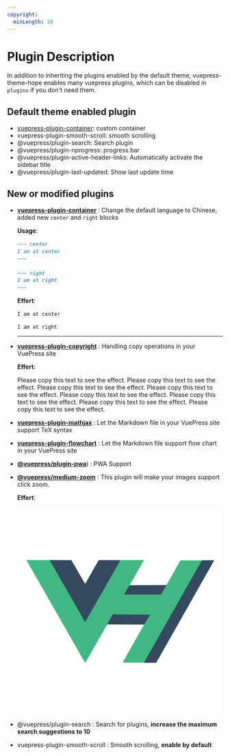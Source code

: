 ```yaml
---
copyright:
  minLength: 10
---
```

# Plugin Description

In addition to inheriting the plugins enabled by the default theme, vuepress-theme-hope enables many vuepress plugins, which can be disabled in `plugins` if you don't need them.

## Default theme enabled plugin

- [vuepress-plugin-container](container.md): custom container
- vuepress-plugin-smooth-scroll: smooth scrolling
- @vuepress/plugin-search: Search plugin
- @vuepress/plugin-nprogress: progress bar
- @vuepress/plugin-active-header-links: Automatically activate the sidebar title
- @vuepress/plugin-last-updated: Show last update time

## New or modified plugins

- [**vuepress-plugin-container**](container.md) <MyBadge text="Change Default" type="warn" />: Change the default language to Chinese, added new `center` and `right` blocks

  **Usage**:

  ```md
  ~~~ center
  I am at center
  ~~~

  ~~~ right
  I am at right
  ~~~
  ```

  **Effert**:

  ~~~ center
  I am at center
  ~~~

  ~~~ right
  I am at right
  ~~~

  ---

- [**vuepress-plugin-copyright**](copyright.md) <MyBadge text="New" />: Handling copy operations in your VuePress site

  **Effert**:

  Please copy this text to see the effect. Please copy this text to see the effect. Please copy this text to see the effect. Please copy this text to see the effect. Please copy this text to see the effect. Please copy this text to see the effect. Please copy this text to see the effect. Please copy this text to see the effect.

- [**vuepress-plugin-mathjax**](mathjax.md) <MyBadge text="New" />: Let the Markdown file in your VuePress site support TeX syntax

- [**vuepress-plugin-flowchart**](flowchart.md) <MyBadge text="New" />: Let the Markdown file support flow chart in your VuePress site

- [**@vuepress/plugin-pwa**](pwa.md)) <MyBadge text="New" /> <MyBadge text="Default Chinese" type="warn" />: PWA Support

- [**@vuepress/medium-zoom**](medium-zoom.md) <MyBadge text="新增" />: This plugin will make your images support click zoom.

  **Effert**:

  ![logo](/logo.svg)

- @vuepress/plugin-search <MyBadge text="Change Default" type="warn" />: Search for plugins, **increase the maximum search suggestions to 10**

- vuepress-plugin-smooth-scroll <MyBadge text="Change Default" type="warn" />: Smooth scrolling, **enable by default**
